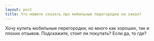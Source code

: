 ```yaml
---
layout: post 
title: Что можете сказать про мобильные перегородки на заказ? 
--- 
```

Хочу купить мобильные перегородки, но много как хороших, так и плохих отзывов. Подскажите, стоит ли покупать? Если да, то где?